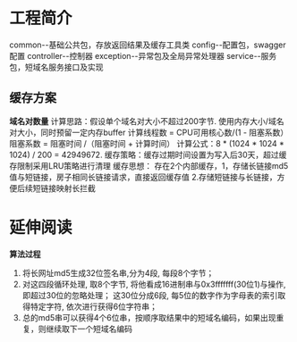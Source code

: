 # 工程简介
common--基础公共包，存放返回结果及缓存工具类
config--配置包，swagger配置
controller--控制器
exception--异常包及全局异常处理器
service--服务包，短域名服务接口及实现

## 缓存方案
**域名对数量**
计算思路：假设单个域名对大小不超过200字节. 使用内存大小/域名对大小，同时预留一定内存buffer
计算线程数 = CPU可用核心数/(1 - 阻塞系数）阻塞系数 = 阻塞时间 /（阻塞时间 + 计算时间）
计算公式：8 * (1024 * 1024 * 1024) / 200 = 42949672.
缓存策略：缓存过期时间设置为写入后30天，超过缓存限制采用LRU策略进行清理
缓存思想：
存在2个内部缓存，1，存储长链接md5值与短链接，房子相同长链接请求，直接返回缓存值
2.存储短链接与长链接，方便后续短链接映射长拦截

# 延伸阅读
**算法过程**
1. 将长网址md5生成32位签名串,分为4段, 每段8个字节；
2. 对这四段循环处理, 取8个字节, 将他看成16进制串与0x3fffffff(30位1)与操作, 即超过30位的忽略处理；
   这30位分成6段, 每5位的数字作为字母表的索引取得特定字符, 依次进行获得6位字符串；
3. 总的md5串可以获得4个6位串，按顺序取结果中的短域名编码，如果出现重复，则继续取下一个短域名编码
